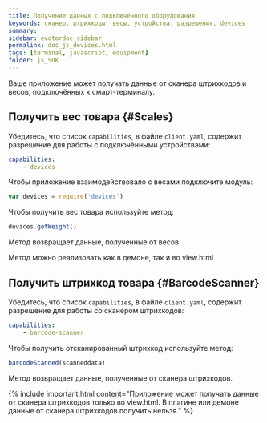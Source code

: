 ```yaml
---
title: Получение данных с подключённого оборудования
keywords: сканер, штрихкоды, весы, устройства, разрешения, devices
summary:
sidebar: evotordoc_sidebar
permalink: doc_js_devices.html
tags: [terminal, javascript, equipment]
folder: js_SDK
---
```


Ваше приложение может получать данные от сканера штрихкодов и весов, подключённых к смарт-терминалу.

## Получить вес товара {#Scales}

Убедитесь, что список `capabilities`, в файле `client.yaml`, содержит разрешение для работы с подключёнными устройствами:

```yaml
capabilities:
    - devices
```

Чтобы приложение взаимодействовало с весами подключите модуль:

```javascript
var devices = require('devices')
```

Чтобы получить вес товара используйте метод:

```javascript
devices.getWeight()
```

Метод возвращает данные, полученные от весов.

Метод можно реализовать как в демоне, так и во view.html

## Получить штрихкод товара {#BarcodeScanner}

Убедитесь, что список `capabilities`, в файле `client.yaml`, содержит разрешение для работы со сканером штрихкодов:

```yaml
capabilities:
    - barcode-scanner
```

Чтобы получить отсканированный штрихкод используйте метод:

```javascript
barcodeScanned(scanneddata)
```

Метод возвращает данные, полученные от сканера штрихкодов.

{% include important.html content="Приложение может получать данные от сканера штрихкодов только во view.html. В плагине или демоне данные от сканера штрихкодов получить нельзя." %}
